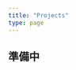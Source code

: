 ```yaml
---
title: "Projects"
type: page
---
```


## 準備中

<!-- 
1. [Tatooine](/projects/tatooine/)
2. [Hydra](/projects/hydra/)
3. [Bludhaven](/projects/bludhaven/)
-->
